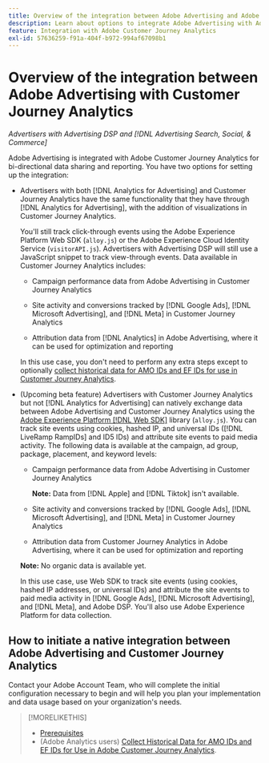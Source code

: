 ```yaml
---
title: Overview of the integration between Adobe Advertising and Adobe Customer Journey Analytics
description: Learn about options to integrate Adobe Advertising with Adobe Customer Journey Analytics.
feature: Integration with Adobe Customer Journey Analytics
exl-id: 57636259-f91a-404f-b972-994af67098b1
---
```

# Overview of the integration between Adobe Advertising with Customer Journey Analytics

<!-- title? If I change, change refs throughout -->

*Advertisers with Advertising DSP and [!DNL Advertising Search, Social, & Commerce]*

Adobe Advertising is integrated with Adobe Customer Journey Analytics for bi-directional data sharing and reporting. You have two options for setting up the integration: 

* Advertisers with both [!DNL Analytics for Advertising] and Customer Journey Analytics have the same functionality that they have through [!DNL Analytics for Advertising], with the addition of visualizations in Customer Journey Analytics.

  You'll still track click-through events using the Adobe Experience Platform Web SDK (`alloy.js`) or the Adobe Experience Cloud Identity Service (`visitorAPI.js`). Advertisers with Advertising DSP will still use a JavaScript snippet to track view-through events. Data available in Customer Journey Analytics includes:

  * Campaign performance data from Adobe Advertising in Customer Journey Analytics

  * Site activity and conversions tracked by [!DNL Google Ads], [!DNL Microsoft Advertising], and [!DNL Meta] in Customer Journey Analytics

  * Attribution data from [!DNL Analytics] in Adobe Advertising, where it can be used for optimization and reporting

  In this use case, you don't need to perform any extra steps except to optionally [collect historical data for AMO IDs and EF IDs for use in Customer Journey Analytics](/help/integrations/analytics/rvars-to-evars.md).

* (Upcoming beta feature) Advertisers with Customer Journey Analytics but not [!DNL Analytics for Advertising] can natively exchange data between Adobe Advertising and Customer Journey Analytics using the [Adobe Experience Platform [!DNL Web SDK]](https://experienceleague.adobe.com/docs/experience-platform/edge/home.html) library (`alloy.js`). You can track site events using cookies, hashed IP, and universal IDs ([!DNL LiveRamp RampIDs] and ID5 IDs) and attribute site events to paid media activity. The following data is available at the campaign, ad group, package, placement, and keyword levels:

  * Campaign performance data from Adobe Advertising in Customer Journey Analytics

    **Note:** Data from [!DNL Apple] and [!DNL Tiktok] isn't available.

  * Site activity and conversions tracked by [!DNL Google Ads], [!DNL Microsoft Advertising], and [!DNL Meta] in Customer Journey Analytics

  * Attribution data from Customer Journey Analytics in Adobe Advertising, where it can be used for optimization and reporting

  **Note:** No organic data is available yet.

  In this use case, use Web SDK to track site events (using cookies, hashed IP addresses, or universal IDs) and attribute the site events to paid media activity in [!DNL Google Ads], [!DNL Microsoft Advertising], and [!DNL Meta], and Adobe DSP. You'll also use Adobe Experience Platform for data collection.

## How to initiate a native integration between Adobe Advertising and Customer Journey Analytics

Contact your Adobe Account Team, who will complete the initial configuration necessary to begin and will help you plan your implementation and data usage based on your organization's needs.

>[!MORELIKETHIS]
>
>* [Prerequisites](prerequisites.md)
>* (Adobe Analytics users) [Collect Historical Data for AMO IDs and EF IDs for Use in Adobe Customer Journey Analytics](/help/integrations/analytics/rvars-to-evars.md).
